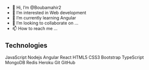 - 👋 Hi, I’m @Boubamahir2
- 👀 I’m interested in Web development
- 🌱 I’m currently learning Angular
- 💞️ I’m looking to collaborate on ...
- 📫 How to reach me ...

<!---
Boubamahir2/Boubamahir2 is a ✨ special ✨ repository because its `README.md` (this file) appears on your GitHub profile.
You can click the Preview link to take a look at your changes.
--->
## Technologies
JavaScript Nodejs Angular React HTML5 CSS3 Bootstrap TypeScript MongoDB Redis  Heroku Git GitHub 
